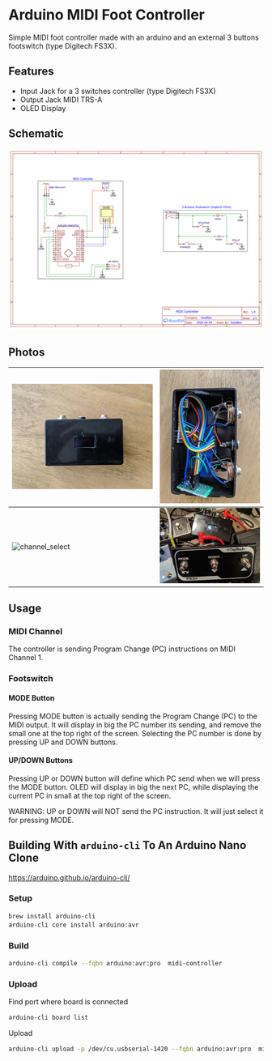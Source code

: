 # Arduino MIDI Foot Controller

Simple MIDI foot controller made with an arduino and an external 3 buttons footswitch (type Digitech FS3X).

## Features

- Input Jack for a 3 switches controller (type Digitech FS3X)
- Output Jack MIDI TRS-A
- OLED Display


## Schematic

![Schematic](doc/MIDIControllerSchematic.png)

## Photos

![outside](doc/outside.jpg) | ![inside](doc/inside.jpg)
---------|--------
![channel_select](doc/channel_select.jpg) | ![footswitch](doc/footswitch.jpg)

## Usage

### MIDI Channel

The controller is sending Program Change (PC) instructions on MIDI Channel 1.

### Footswitch

#### MODE Button

Pressing MODE button is actually sending the Program Change (PC) to the MIDI output.
It will display in big the PC number its sending, and remove the small one at the top right of the screen.
Selecting the PC number is done by pressing UP and DOWN buttons.

#### UP/DOWN Buttons

Pressing UP or DOWN button will define which PC send when we will press the MODE button.
OLED will display in big the next PC, while displaying the current PC in small at the top right of the screen. 

WARNING: UP or DOWN will NOT send the PC instruction. It will just select it for pressing MODE.


## Building With `arduino-cli` To An Arduino Nano Clone

https://arduino.github.io/arduino-cli/

### Setup

```bash
brew install arduino-cli
arduino-cli core install arduino:avr
```

### Build

```bash
arduino-cli compile --fqbn arduino:avr:pro  midi-controller
```

### Upload

Find port where board is connected
```bash
arduino-cli board list
```

Upload
```bash
arduino-cli upload -p /dev/cu.usbserial-1420 --fqbn arduino:avr:pro  midi-controller
```
